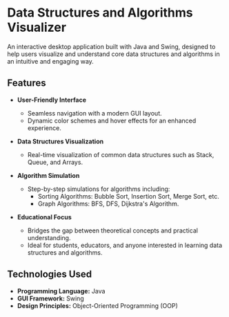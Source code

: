 # Data Structures and Algorithms Visualizer

An interactive desktop application built with Java and Swing, designed to help users visualize and understand core data structures and algorithms in an intuitive and engaging way.

## Features

- **User-Friendly Interface**  
  - Seamless navigation with a modern GUI layout.
  - Dynamic color schemes and hover effects for an enhanced experience.

- **Data Structures Visualization**  
  - Real-time visualization of common data structures such as Stack, Queue, and Arrays.

- **Algorithm Simulation**  
  - Step-by-step simulations for algorithms including:
    - Sorting Algorithms: Bubble Sort, Insertion Sort, Merge Sort, etc.
    - Graph Algorithms: BFS, DFS, Dijkstra's Algorithm.

- **Educational Focus**  
  - Bridges the gap between theoretical concepts and practical understanding.
  - Ideal for students, educators, and anyone interested in learning data structures and algorithms.

## Technologies Used

- **Programming Language:** Java
- **GUI Framework:** Swing
- **Design Principles:** Object-Oriented Programming (OOP)


